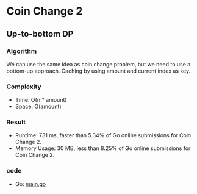 # Coin Change 2


## Up-to-bottom DP


### Algorithm

We can use the same idea as coin change problem, but we need to use a bottom-up approach. Caching by using amount and current index as key.

### Complexity

- Time: O(n * amount)
- Space: O(amount)

### Result

- Runtime: 731 ms, faster than 5.34% of Go online submissions for Coin Change 2.
- Memory Usage: 30 MB, less than 8.25% of Go online submissions for Coin Change 2.

### code 

- Go: [main.go](#maingo)
